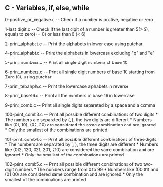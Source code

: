 C - Variables, if, else, while
--------------------------------

0-positive_or_negative.c -- Check if a number is postive, negative or zero

1-last_digit.c -- Check if the last digit of a number is greater than 5(> 5), equals to zero(== 0) or less than 6 (< 6)

2-print_alphabet.c -- Print the alphabets in lower case using putchar

4-print_alphabt.c -- Print the alphabets in lowercase excluding "q" and "e"

5-print_numbers.c -- Print all single digit numbers of base 10

6-print_numberz.c -- Print all single digit numbers of base 10 starting from Zero (0), using putchar

7-print_tebahpla.c -- Print the lowercase alphabets in reverse

8-print_base16.c -- Print all the numbers of base 16 in lowercase

9-print_comb.c -- Print all single digits separeted by a space and a comma

100-print_comb3.c -- Print all possible different combinations of two digits
	* The numbers are separated by (, ), the two digits are different
	* Numbers like (01, 10), (02, 20) are considered the same combination and are ignored
	* Only the smallest of the combinations are printed.

101-print_comb4.c -- Print all possible different combinations of three digits
	* The numbers are separated by (, ), the three digits are different
	* Numbers like (012, 120, 021, 201, 210) are considered the same combination and are ignored
	* Only the smallest of the combinations are printed.

102-print_comb5.c -- Print all possible different combinations of two two-digit numbers
	* The numbers range from 0 to 99
	* Numbers like (00 01) and (01 00) are considered same combination and are ignored
	* Only the smallest of the combinations are printed
